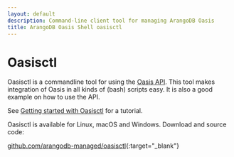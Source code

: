 ```yaml
---
layout: default
description: Command-line client tool for managing ArangoDB Oasis
title: ArangoDB Oasis Shell oasisctl
---
```

# Oasisctl

Oasisctl is a commandline tool for using the [Oasis API](api.html).
This tool makes integration of Oasis in all kinds of (bash) scripts easy.
It is also a good example on how to use the API.

See [Getting started with Oasisctl](oasisctl-getting-started.html) for a
tutorial.

Oasisctl is available for Linux, macOS and Windows.
Download and source code:

[github.com/arangodb-managed/oasisctl](https://github.com/arangodb-managed/oasisctl/){:target="_blank"}
